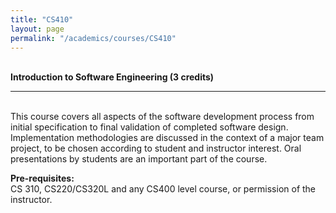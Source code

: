 ```yaml
---
title: "CS410"
layout: page
permalink: "/academics/courses/CS410"
---
```




\
**Introduction to Software Engineering (3 credits)**

---

\
This course covers all aspects of the software development process from initial specification to final validation of completed software design. Implementation methodologies are discussed in the context of a major team project, to be chosen according to student and instructor interest. Oral presentations by students are an important part of the course.

**Pre-requisites:**
\
CS 310, CS220/CS320L and any CS400 level course, or permission of the instructor.
